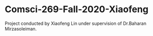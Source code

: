 # Comsci-269-Fall-2020-Xiaofeng
Project conducted by Xiaofeng Lin under supervision of Dr.Baharan Mirzasoleiman. 
